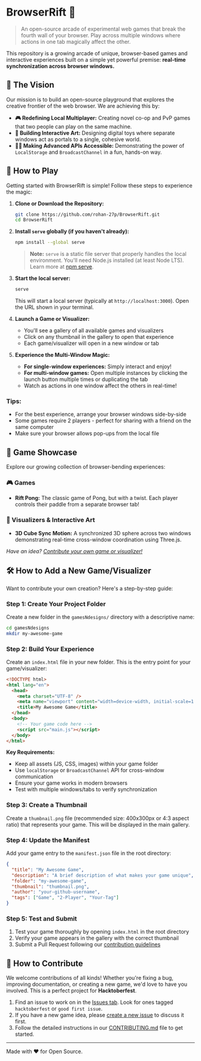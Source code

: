 # BrowserRift 🌌

> An open-source arcade of experimental web games that break the fourth wall of your browser. Play across multiple windows where actions in one tab magically affect the other.

This repository is a growing arcade of unique, browser-based games and interactive experiences built on a simple yet powerful premise: **real-time synchronization across browser windows.**

## 🎯 The Vision

Our mission is to build an open-source playground that explores the creative frontier of the web browser. We are achieving this by:

- **🎮 Redefining Local Multiplayer:** Creating novel co-op and PvP games that two people can play on the same machine.
- **🎨 Building Interactive Art:** Designing digital toys where separate windows act as portals to a single, cohesive world.
- **🧑‍💻 Making Advanced APIs Accessible:** Demonstrating the power of `LocalStorage` and `BroadcastChannel` in a fun, hands-on way.

## 🚀 How to Play

Getting started with BrowserRift is simple! Follow these steps to experience the magic:

1. **Clone or Download the Repository:**

   ```bash
   git clone https://github.com/rohan-27p/BrowserRift.git
   cd BrowserRift
   ```

2. **Install `serve` globally (if you haven't already):**

   ```bash
   npm install --global serve
   ```

   > **Note:** `serve` is a static file server that properly handles the local environment. You'll need Node.js installed (at least Node LTS). Learn more at [npm serve](https://www.npmjs.com/package/serve).

3. **Start the local server:**

   ```bash
   serve
   ```

   This will start a local server (typically at `http://localhost:3000`). Open the URL shown in your terminal.

4. **Launch a Game or Visualizer:**

   - You'll see a gallery of all available games and visualizers
   - Click on any thumbnail in the gallery to open that experience
   - Each game/visualizer will open in a new window or tab

5. **Experience the Multi-Window Magic:**
   - **For single-window experiences:** Simply interact and enjoy!
   - **For multi-window games:** Open multiple instances by clicking the launch button multiple times or duplicating the tab
   - Watch as actions in one window affect the others in real-time!

### Tips:

- For the best experience, arrange your browser windows side-by-side
- Some games require 2 players - perfect for sharing with a friend on the same computer
- Make sure your browser allows pop-ups from the local file

## 🎪 Game Showcase

Explore our growing collection of browser-bending experiences:

### 🎮 Games

- **Rift Pong:** The classic game of Pong, but with a twist. Each player controls their paddle from a separate browser tab!

### 🎨 Visualizers & Interactive Art

- **3D Cube Sync Motion:** A synchronized 3D sphere across two windows demonstrating real-time cross-window coordination using Three.js.

_Have an idea? [Contribute your own game or visualizer!](#how-to-add-a-new-gamevisualizer)_

## 🛠️ How to Add a New Game/Visualizer

Want to contribute your own creation? Here's a step-by-step guide:

### Step 1: Create Your Project Folder

Create a new folder in the `gamesNdesigns/` directory with a descriptive name:

```bash
cd gamesNdesigns
mkdir my-awesome-game
```

### Step 2: Build Your Experience

Create an `index.html` file in your new folder. This is the entry point for your game/visualizer:

```html
<!DOCTYPE html>
<html lang="en">
  <head>
    <meta charset="UTF-8" />
    <meta name="viewport" content="width=device-width, initial-scale=1.0" />
    <title>My Awesome Game</title>
  </head>
  <body>
    <!-- Your game code here -->
    <script src="main.js"></script>
  </body>
</html>
```

**Key Requirements:**

- Keep all assets (JS, CSS, images) within your game folder
- Use `localStorage` or `BroadcastChannel` API for cross-window communication
- Ensure your game works in modern browsers
- Test with multiple windows/tabs to verify synchronization

### Step 3: Create a Thumbnail

Create a `thumbnail.png` file (recommended size: 400x300px or 4:3 aspect ratio) that represents your game. This will be displayed in the main gallery.

### Step 4: Update the Manifest

Add your game entry to the `manifest.json` file in the root directory:

```json
{
  "title": "My Awesome Game",
  "description": "A brief description of what makes your game unique",
  "folder": "my-awesome-game",
  "thumbnail": "thumbnail.png",
  "author": "your-github-username",
  "tags": ["Game", "2-Player", "Your-Tag"]
}
```

### Step 5: Test and Submit

1. Test your game thoroughly by opening `index.html` in the root directory
2. Verify your game appears in the gallery with the correct thumbnail
3. Submit a Pull Request following our [contribution guidelines](CONTRIBUTING.md)

## 🙌 How to Contribute

We welcome contributions of all kinds! Whether you're fixing a bug, improving documentation, or creating a new game, we'd love to have you involved. This is a perfect project for **Hacktoberfest**.

1.  Find an issue to work on in the [Issues tab](https://github.com/rohan-27p/BrowserRift/issues). Look for ones tagged `hacktoberfest` or `good first issue`.
2.  If you have a new game idea, please [create a new issue](https://github.com/rohan-27p/BrowserRift/issues/new) to discuss it first.
3.  Follow the detailed instructions in our [CONTRIBUTING.md](CONTRIBUTING.md) file to get started.

---

Made with ❤️ for Open Source.
